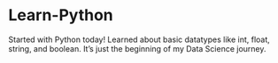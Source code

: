 # Learn-Python
Started with Python today! Learned about basic datatypes like int, float, string, and boolean. It’s just the beginning of my Data Science journey.
